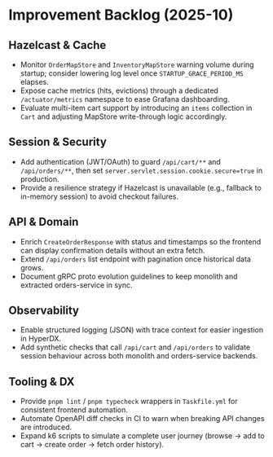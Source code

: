 # Improvement Backlog (2025-10)

## Hazelcast & Cache
- Monitor `OrderMapStore` and `InventoryMapStore` warning volume during startup; consider lowering log level once `STARTUP_GRACE_PERIOD_MS` elapses.
- Expose cache metrics (hits, evictions) through a dedicated `/actuator/metrics` namespace to ease Grafana dashboarding.
- Evaluate multi-item cart support by introducing an `items` collection in `Cart` and adjusting MapStore write-through logic accordingly.

## Session & Security
- Add authentication (JWT/OAuth) to guard `/api/cart/**` and `/api/orders/**`, then set `server.servlet.session.cookie.secure=true` in production.
- Provide a resilience strategy if Hazelcast is unavailable (e.g., fallback to in-memory session) to avoid checkout failures.

## API & Domain
- Enrich `CreateOrderResponse` with status and timestamps so the frontend can display confirmation details without an extra fetch.
- Extend `/api/orders` list endpoint with pagination once historical data grows.
- Document gRPC proto evolution guidelines to keep monolith and extracted orders-service in sync.

## Observability
- Enable structured logging (JSON) with trace context for easier ingestion in HyperDX.
- Add synthetic checks that call `/api/cart` and `/api/orders` to validate session behaviour across both monolith and orders-service backends.

## Tooling & DX
- Provide `pnpm lint` / `pnpm typecheck` wrappers in `Taskfile.yml` for consistent frontend automation.
- Automate OpenAPI diff checks in CI to warn when breaking API changes are introduced.
- Expand k6 scripts to simulate a complete user journey (browse → add to cart → create order → fetch order history).
